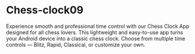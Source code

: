 # Chess-clock09
Experience smooth and professional time control with our Chess Clock App designed for all chess lovers. This lightweight and easy-to-use app turns your Android device into a classic chess clock. Choose from multiple time controls — Blitz, Rapid, Classical, or customize your own.
